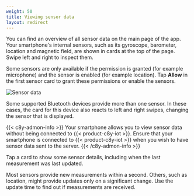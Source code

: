 ```yaml
---
weight: 50
title: Viewing sensor data
layout: redirect
---
```



You can find an overview of all sensor data on the main page of the app.
Your smartphone's internal sensors, such as its gyroscope, barometer, location and magnetic field, are shown in cards at the top of the page.
Swipe left and right to inspect them.

Some sensors are only available if the permission is granted (for example microphone) and the sensor is enabled (for example location). Tap **Allow** in the first sensor card to grant these permissions or enable the sensors.

![Sensor data](/images/users-guide/csa/csa-application-main-page.png)

Some supported Bluetooth devices provide more than one sensor.
In these cases, the card for this device also reacts to left and right swipes, changing the sensor that is displayed.

{{< c8y-admon-info >}}
Your smartphone allows you to view sensor data without being connected to {{< product-c8y-iot >}}. Ensure that your smartphone is connected to {{< product-c8y-iot >}} when you wish to have sensor data sent to the server.
{{< /c8y-admon-info >}}

Tap a card to show some sensor details, including when the last measurement was last updated.

Most sensors provide new measurements within a second. Others, such as location, might provide updates only on a significant change. Use the update time to find out if measurements are received.
